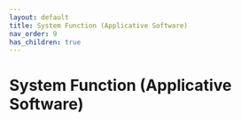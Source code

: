 ```yaml
---
layout: default
title: System Function (Applicative Software)
nav_order: 9
has_children: true
---
```

# System Function (Applicative Software)
